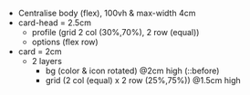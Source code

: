 - Centralise body (flex), 100vh & max-width 4cm
- card-head = 2.5cm
  - profile (grid 2 col (30%,70%), 2 row (equal))
  - options (flex row)
- card = 2cm
  - 2 layers
    - bg (color & icon rotated) @2cm high (::before)
    - grid (2 col (equal) x 2 row (25%,75%)) @1.5cm high